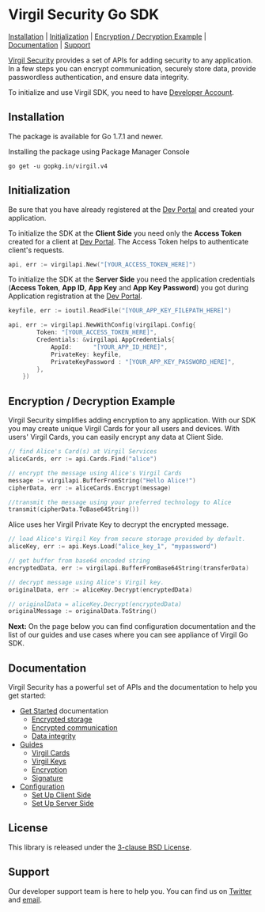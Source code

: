 # Virgil Security Go SDK
[Installation](#installation) | [Initialization](#initialization) | [Encryption / Decryption Example](#encryption) | [Documentation](#documentation) | [Support](#support)

[Virgil Security](https://virgilsecurity.com) provides a set of APIs for adding security to any application. In a few steps you can encrypt communication, securely store data, provide passwordless authentication, and ensure data integrity.

To initialize and use Virgil SDK, you need to have [Developer Account](https://developer.virgilsecurity.com/account/signin).

## Installation

The package is available for Go 1.7.1 and newer.

Installing the package using Package Manager Console

```
go get -u gopkg.in/virgil.v4
```


## Initialization

Be sure that you have already registered at the [Dev Portal](https://developer.virgilsecurity.com/account/signin) and created your application.

To initialize the SDK at the __Client Side__ you need only the __Access Token__ created for a client at [Dev Portal](https://developer.virgilsecurity.com/account/signin). The Access Token helps to authenticate client's requests.

```go
api, err := virgilapi.New("[YOUR_ACCESS_TOKEN_HERE]")
```

To initialize the SDK at the __Server Side__ you need the application credentials (__Access Token__, __App ID__, __App Key__ and __App Key Password__) you got during Application registration at the [Dev Portal](https://developer.virgilsecurity.com/account/signin).

```go
keyfile, err := ioutil.ReadFile("[YOUR_APP_KEY_FILEPATH_HERE]")

api, err := virgilapi.NewWithConfig(virgilapi.Config{
        Token: "[YOUR_ACCESS_TOKEN_HERE]",
        Credentials: &virgilapi.AppCredentials{
            AppId:      "[YOUR_APP_ID_HERE]",
            PrivateKey: keyfile,
            PrivateKeyPassword : "[YOUR_APP_KEY_PASSWORD_HERE]",
        },
    })
```

## Encryption / Decryption Example

Virgil Security simplifies adding encryption to any application. With our SDK you may create unique Virgil Cards for your all users and devices. With users' Virgil Cards, you can easily encrypt any data at Client Side.


```go
// find Alice's Card(s) at Virgil Services
aliceCards, err := api.Cards.Find("alice")

// encrypt the message using Alice's Virgil Cards
message := virgilapi.BufferFromString("Hello Alice!")
cipherData, err := aliceCards.Encrypt(message)

//transmit the message using your preferred technology to Alice
transmit(cipherData.ToBase64String())
```
Alice uses her Virgil Private Key to decrypt the encrypted message.

```go
// load Alice's Virgil Key from secure storage provided by default.
aliceKey, err := api.Keys.Load("alice_key_1", "mypassword")

// get buffer from base64 encoded string
encryptedData, err := virgilapi.BufferFromBase64String(transferData)

// decrypt message using Alice's Virgil key.
originalData, err := aliceKey.Decrypt(encryptedData)

// originalData = aliceKey.Decrypt(encryptedData)
originalMessage := originalData.ToString()
```

__Next:__ On the page below you can find configuration documentation and the list of our guides and use cases where you can see appliance of Virgil Go SDK.


## Documentation

Virgil Security has a powerful set of APIs and the documentation to help you get started:

* [Get Started](/documentation/get-started) documentation
  * [Encrypted storage](/documentation/get-started/encrypted-storage.md)
  * [Encrypted communication](/documentation/get-started/encrypted-communication.md)
  * [Data integrity](/documentation/get-started/data-integrity.md)
* [Guides](/documentation/guides)
  * [Virgil Cards](/documentation/guides/virgil-card)
  * [Virgil Keys](/documentation/guides/virgil-key)
  * [Encryption](/documentation/guides/encryption)
  * [Signature](/documentation/guides/signature)
* [Configuration](/documentation/guides/configuration)
  * [Set Up Client Side](/documentation/guides/configuration/client.md)
  * [Set Up Server Side](/documentation/guides/configuration/server.md)


## License

This library is released under the [3-clause BSD License](LICENSE.md).

## Support

Our developer support team is here to help you. You can find us on [Twitter](https://twitter.com/virgilsecurity) and [email][support].

[support]: mailto:support@virgilsecurity.com

